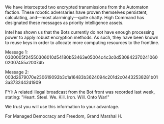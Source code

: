 We have intercepted two encrypted transmissions from the Automaton faction. These robotic adversaries have proven themselves persistent, calculating, and—most alarmingly—quite chatty. High Command has designated these messages as priority intelligence assets.

Intel has shown us that the Bots currently do not have enough processing power to apply robust encryption methods. As such, they have been known to reuse keys in order to allocate more computing resources to the frontline.

Message 1: 0300005f24550306010d54180b53463e05004c4c3c0d53084237024106002007455a20074b

Message 2: 003d2679070e230619092b3c1a16483b3624094c201d2c04432538281b013a3732442d1909

FYI: A related illegal broadcast from the Bot front was recorded last week, stating: "Heart. Steel. We. Kill. Iron. Will. Onto War!"

We trust you will use this information to your advantage.

For Managed Democracy and Freedom, Grand Marshal H.
